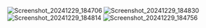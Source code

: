 ![Screenshot_20241229_184706](https://github.com/user-attachments/assets/0bda18f1-4794-4cc6-898c-14ee28e85247)
![Screenshot_20241229_184830](https://github.com/user-attachments/assets/99499c82-0f2c-4158-8080-355d85ee48ae)
![Screenshot_20241229_184814](https://github.com/user-attachments/assets/78a450bd-3288-4189-8931-9eaf5fd6dc74)
![Screenshot_20241229_184756](https://github.com/user-attachments/assets/eae3499f-676d-4b5a-a245-b9575fdcfb6f)


